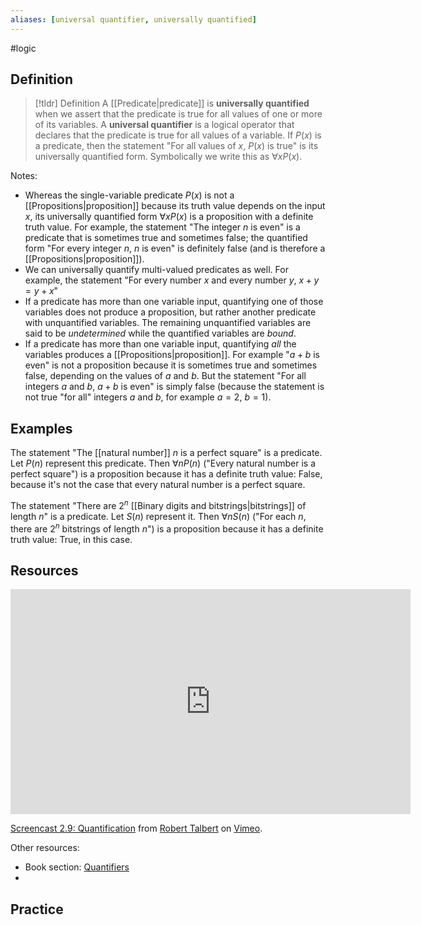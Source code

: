 ```yaml
---
aliases: [universal quantifier, universally quantified]
--- 
```


#logic
## Definition 

> [!tldr] Definition
> A [[Predicate|predicate]] is **universally quantified** when we assert that the predicate is true for all values of one or more of its variables. A **universal quantifier** is a logical operator that declares that the predicate is true for all values of a variable. If $P(x)$ is a predicate, then the statement "For all values of $x$, $P(x)$ is true" is its universally quantified form. Symbolically we write this as $\forall x P(x)$. 

Notes: 
- Whereas the single-variable predicate $P(x)$ is not a [[Propositions|proposition]] because its truth value depends on the input $x$, its universally quantified form $\forall x P(x)$ is a proposition with a definite truth value. For example, the statement "The integer $n$ is even" is a predicate that is sometimes true and sometimes false; the quantified form "For every integer $n$, $n$ is even" is definitely false (and is therefore a [[Propositions|proposition]]). 
- We can universally quantify multi-valued predicates as well. For example, the statement "For every number $x$ and every number $y$, $x+y = y+x$" 
- If a predicate has more than one variable input, quantifying one of those variables does not produce a proposition, but rather another predicate with unquantified variables. The remaining unquantified variables are said to be *undetermined* while the quantified variables are *bound*. 
- If a predicate has more than one variable input, quantifying *all* the variables produces a [[Propositions|proposition]]. For example "$a+b$ is even" is not a proposition because it is sometimes true and sometimes false, depending on the values of $a$ and $b$. But the statement "For all integers $a$ and $b$, $a+b$ is even" is simply false (because the statement is not true "for all" integers $a$ and $b$, for example $a = 2$, $b=1$). 

## Examples 

The statement "The [[natural number]] $n$ is a perfect square" is a predicate. Let $P(n)$ represent this predicate. Then $\forall n P(n)$ ("Every natural number is a perfect square") is a proposition because it has a definite truth value: False, because it's not the case that every natural number is a perfect square. 

The statement "There are $2^n$ [[Binary digits and bitstrings|bitstrings]] of length $n$" is a predicate. Let $S(n)$ represent it. Then $\forall n S(n)$ ("For each $n$, there are $2^n$ bitstrings of length $n$") is a proposition because it has a definite truth value: True, in this case. 

## Resources 

<iframe src="https://player.vimeo.com/video/600466128?h=2a59394446" width="640" height="360" frameborder="0" allow="autoplay; fullscreen; picture-in-picture" allowfullscreen></iframe>
<p><a href="https://vimeo.com/600466128">Screencast 2.9: Quantification</a> from <a href="https://vimeo.com/user132700952">Robert Talbert</a> on <a href="https://vimeo.com">Vimeo</a>.</p>

Other resources: 
- Book section: [Quantifiers](https://www.whitman.edu/mathematics/higher_math_online/section01.02.html)
- 

## Practice 
